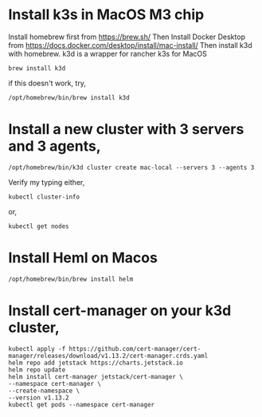 # Install k3s in MacOS M3 chip
Install homebrew first from https://brew.sh/
Then Install Docker Desktop from https://docs.docker.com/desktop/install/mac-install/
Then install k3d with homebrew. k3d is a wrapper for rancher k3s for MacOS
```
brew install k3d
```
if this doesn't work, try,
```
/opt/homebrew/bin/brew install k3d
```
# Install a new cluster with 3 servers and 3 agents,
```
/opt/homebrew/bin/k3d cluster create mac-local --servers 3 --agents 3
```
Verify my typing either,
```
kubectl cluster-info
```
or,
```
kubectl get nodes
```
# Install Heml on Macos
```
/opt/homebrew/bin/brew install helm
```
# Install cert-manager on your k3d cluster,
```
kubectl apply -f https://github.com/cert-manager/cert-manager/releases/download/v1.13.2/cert-manager.crds.yaml
helm repo add jetstack https://charts.jetstack.io
helm repo update
helm install cert-manager jetstack/cert-manager \
--namespace cert-manager \
--create-namespace \
--version v1.13.2
kubectl get pods --namespace cert-manager
```